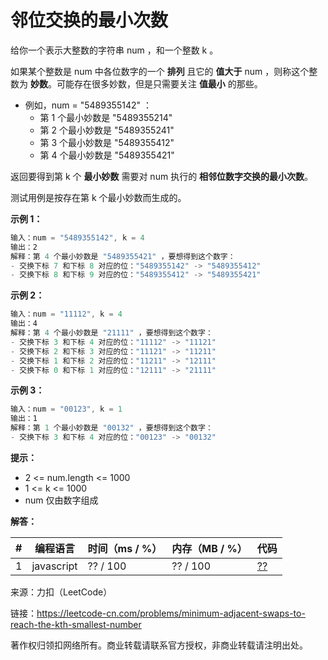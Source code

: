 # 邻位交换的最小次数

给你一个表示大整数的字符串 num ，和一个整数 k 。

如果某个整数是 num 中各位数字的一个 **排列** 且它的 **值大于** num ，则称这个整数为 **妙数**。可能存在很多妙数，但是只需要关注 **值最小** 的那些。

- 例如，num = "5489355142" ：
  - 第 1 个最小妙数是 "5489355214"
  - 第 2 个最小妙数是 "5489355241"
  - 第 3 个最小妙数是 "5489355412"
  - 第 4 个最小妙数是 "5489355421"

返回要得到第 k 个 **最小妙数** 需要对 num 执行的 **相邻位数字交换的最小次数**。

测试用例是按存在第 k 个最小妙数而生成的。

**示例 1：**

``` javascript
输入：num = "5489355142", k = 4
输出：2
解释：第 4 个最小妙数是 "5489355421" ，要想得到这个数字：
- 交换下标 7 和下标 8 对应的位："5489355142" -> "5489355412"
- 交换下标 8 和下标 9 对应的位："5489355412" -> "5489355421"
```

**示例 2：**

``` javascript
输入：num = "11112", k = 4
输出：4
解释：第 4 个最小妙数是 "21111" ，要想得到这个数字：
- 交换下标 3 和下标 4 对应的位："11112" -> "11121"
- 交换下标 2 和下标 3 对应的位："11121" -> "11211"
- 交换下标 1 和下标 2 对应的位："11211" -> "12111"
- 交换下标 0 和下标 1 对应的位："12111" -> "21111"
```

**示例 3：**

``` javascript
输入：num = "00123", k = 1
输出：1
解释：第 1 个最小妙数是 "00132" ，要想得到这个数字：
- 交换下标 3 和下标 4 对应的位："00123" -> "00132"
```

**提示：**

- 2 <= num.length <= 1000
- 1 <= k <= 1000
- num 仅由数字组成

**解答：**

**#**|**编程语言**|**时间（ms / %）**|**内存（MB / %）**|**代码**
--|--|--|--|--
1|javascript|?? / 100|?? / 100|[??](./javascript/ac_v1.js)

来源：力扣（LeetCode）

链接：https://leetcode-cn.com/problems/minimum-adjacent-swaps-to-reach-the-kth-smallest-number

著作权归领扣网络所有。商业转载请联系官方授权，非商业转载请注明出处。
